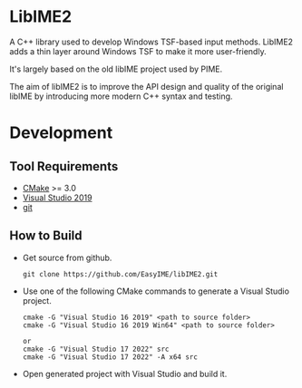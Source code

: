 # LibIME2

A C++ library used to develop Windows TSF-based input methods.
LibIME2 adds a thin layer around Windows TSF to make it more user-friendly.

It's largely based on the old libIME project used by PIME.

The aim of libIME2 is to improve the API design and quality of the original
libIME by introducing more modern C++ syntax and testing.

# Development

## Tool Requirements
*   [CMake](http://www.cmake.org/) >= 3.0
*   [Visual Studio 2019](https://visualstudio.microsoft.com/vs)
*   [git](http://windows.github.com/)

## How to Build
*   Get source from github.

        git clone https://github.com/EasyIME/libIME2.git

*   Use one of the following CMake commands to generate a Visual Studio project.

        cmake -G "Visual Studio 16 2019" <path to source folder>
        cmake -G "Visual Studio 16 2019 Win64" <path to source folder>

        or
        cmake -G "Visual Studio 17 2022" src
        cmake -G "Visual Studio 17 2022" -A x64 src

*   Open generated project with Visual Studio and build it.
